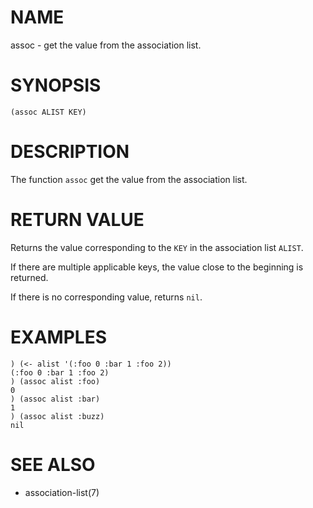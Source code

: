 # NAME
assoc - get the value from the association list.

# SYNOPSIS

    (assoc ALIST KEY)

# DESCRIPTION
The function `assoc` get the value from the association list.

# RETURN VALUE
Returns the value corresponding to the `KEY` in the association list `ALIST`.

If there are multiple applicable keys, the value close to the beginning is returned.

If there is no corresponding value, returns `nil`.

# EXAMPLES

    ) (<- alist '(:foo 0 :bar 1 :foo 2))
    (:foo 0 :bar 1 :foo 2)
    ) (assoc alist :foo)
    0
    ) (assoc alist :bar)
    1
    ) (assoc alist :buzz)
    nil

# SEE ALSO
- association-list(7)
